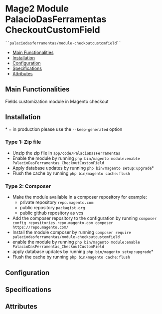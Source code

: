 # Mage2 Module PalacioDasFerramentas CheckoutCustomField

    ``palaciodasferramentas/module-checkoutcustomfield``

 - [Main Functionalities](#markdown-header-main-functionalities)
 - [Installation](#markdown-header-installation)
 - [Configuration](#markdown-header-configuration)
 - [Specifications](#markdown-header-specifications)
 - [Attributes](#markdown-header-attributes)


## Main Functionalities
Fields customization module in Magento checkout

## Installation
\* = in production please use the `--keep-generated` option

### Type 1: Zip file

 - Unzip the zip file in `app/code/PalacioDasFerramentas`
 - Enable the module by running `php bin/magento module:enable PalacioDasFerramentas_CheckoutCustomField`
 - Apply database updates by running `php bin/magento setup:upgrade`\*
 - Flush the cache by running `php bin/magento cache:flush`

### Type 2: Composer

 - Make the module available in a composer repository for example:
    - private repository `repo.magento.com`
    - public repository `packagist.org`
    - public github repository as vcs
 - Add the composer repository to the configuration by running `composer config repositories.repo.magento.com composer https://repo.magento.com/`
 - Install the module composer by running `composer require palaciodasferramentas/module-checkoutcustomfield`
 - enable the module by running `php bin/magento module:enable PalacioDasFerramentas_CheckoutCustomField`
 - apply database updates by running `php bin/magento setup:upgrade`\*
 - Flush the cache by running `php bin/magento cache:flush`


## Configuration




## Specifications




## Attributes



